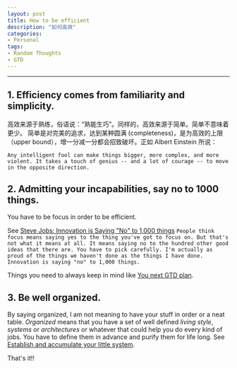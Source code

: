 ```yaml
---
layout: post
title: How to be efficient
description: "如何高效"
categories: 
- Personal
tags: 
- Random Thoughts
- GTD
---
```


----------------
		
## 1. Efficiency comes from familiarity and simplicity.

高效来源于熟练，俗语说：“熟能生巧”。同样的，高效来源于简单。简单不意味着更少。 简单是对完美的追求，达到某种圆满 (completeness)，是为高效的上限（upper bound），增一分减一分都会招致破坏。正如 Albert Einstein 所说：

`Any intelligent fool can make things bigger, more complex, and more violent. It takes a touch of genius -- and a lot of courage -- to move in the opposite direction.`



## 2. Admitting your incapabilities, say no to 1000 things.

You have to be focus in order to be efficient.

See [Steve Jobs: Innovation is Saying "No" to 1,000 things](http://zurb.com/article/744/steve-jobs-innovation-is-saying-no-to-1-0)
`People think focus means saying yes to the thing you've got to focus on. But that's not what it means at all. It means saying no to the hundred other good ideas that there are. You have to pick carefully. I'm actually as proud of the things we haven't done as the things I have done. Innovation is saying "no" to 1,000 things.`

Things you need to always keep in mind like [You next GTD plan](http://anotherbug.com/blog/2013/05/27/what-to-do-next-for-your-GTD-plan/).

## 3.	Be well organized.

By saying organized, I am not meaning to have your stuff in order or a neat table. _Organized_ means that you have a set of well defined _living style_, _systems_ or _architectures_ or whatever that could help you do every kind of jobs. You have to define them in advance and purify them for life long. See [Establish and accumulate your little system](http://www.read.org.cn/html/1641-establish-and-accumulate-your-little-system.html).



That's it!!


